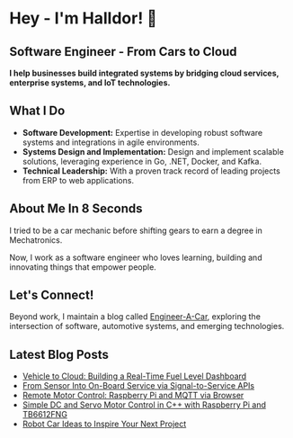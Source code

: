 # Hey - I'm Halldor! 👋
## Software Engineer - From Cars to Cloud

**I help businesses build integrated systems by bridging cloud services, enterprise systems, and IoT technologies.**

## What I Do

- **Software Development:** Expertise in developing robust software systems and integrations in agile environments.
- **Systems Design and Implementation:** Design and implement scalable solutions, leveraging experience in Go, .NET, Docker, and Kafka.
- **Technical Leadership:** With a proven track record of leading projects from ERP to web applications.

## About Me In 8 Seconds

I tried to be a car mechanic before shifting gears to earn a degree in Mechatronics.

Now, I work as a software engineer who loves learning, building and innovating things that empower people.

## Let's Connect!

Beyond work, I maintain a blog called [Engineer-A-Car](https://www.engineeracar.com/), exploring the intersection of software, automotive systems, and emerging technologies.

## Latest Blog Posts
<!-- BLOG-POST-LIST:START -->
- [Vehicle to Cloud: Building a Real-Time Fuel Level Dashboard](https://www.engineeracar.com/automotive-soa-vehicle-to-cloud-fundamentals/)
- [From Sensor Into On-Board Service via Signal-to-Service APIs](https://www.engineeracar.com/automotive-soa-on-board-fundamentals/)
- [Remote Motor Control: Raspberry Pi and MQTT via Browser](https://www.engineeracar.com/control-rpi-mqtt/)
- [Simple DC and Servo Motor Control in C++ with Raspberry Pi and TB6612FNG](https://www.engineeracar.com/motor-control-rpi-cpp/)
- [Robot Car Ideas to Inspire Your Next Project](https://www.engineeracar.com/robot-car-ideas/)
<!-- BLOG-POST-LIST:END -->
